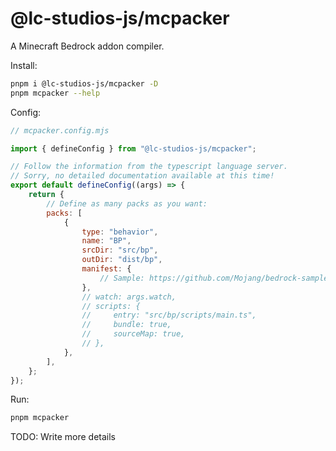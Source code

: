 # @lc-studios-js/mcpacker

A Minecraft Bedrock addon compiler.

Install:

```bash
pnpm i @lc-studios-js/mcpacker -D
pnpm mcpacker --help
```

Config:

```js
// mcpacker.config.mjs

import { defineConfig } from "@lc-studios-js/mcpacker";

// Follow the information from the typescript language server.
// Sorry, no detailed documentation available at this time!
export default defineConfig((args) => {
	return {
		// Define as many packs as you want:
		packs: [
			{
				type: "behavior",
				name: "BP",
				srcDir: "src/bp",
				outDir: "dist/bp",
				manifest: {
					// Sample: https://github.com/Mojang/bedrock-samples/blob/main/behavior_pack/manifest.json
				},
				// watch: args.watch,
				// scripts: {
				// 	   entry: "src/bp/scripts/main.ts",
				// 	   bundle: true,
				// 	   sourceMap: true,
				// },
			},
		],
	};
});
```

Run:

```bash
pnpm mcpacker
```

TODO: Write more details
